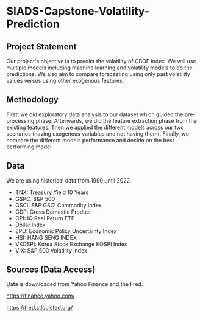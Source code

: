 # SIADS-Capstone-Volatility-Prediction


## Project Statement

Our project's objective is to predict the volatility of CBOE index. We will use multiple models including machine learning and volatility models to do the predictions. We also aim to compare forecasting using only past volatility values versus using other exogenous features.  

## Methodology

First, we did exploratory data analysis to our dataset which guided the pre-processing phase. Afterwards, we did the feature extraction phase from the existing features. Then we applied the different models across our two scenarios (having exogenous variables and not having them). Finally, we compare the different models performance and decide on the best performing model.

## Data

We are using historical data from 1990 until 2022. 
- TNX: Treasury Yield 10 Years
- GSPC: S&P 500 
- GSCI: S&P GSCI Commodity Index
- GDP: Gross Domestic Product
- CPI: IQ Real Return ETF
- Dollar Index
- EPU: Economic Policy Uncertainty Index
- HSI: HANG SENG INDEX
- VKOSPI: Korea Stock Exchange KOSPI Index
- VIX: S&P 500 Volatility Index

## Sources (Data Access)

Data is downloaded from Yahoo Finance and the Fred. 

https://finance.yahoo.com/

https://fred.stlouisfed.org/
